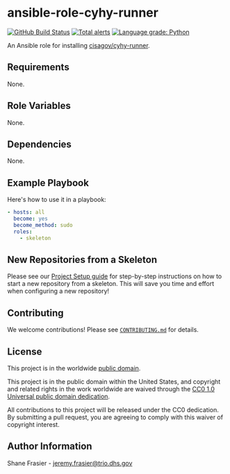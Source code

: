 # ansible-role-cyhy-runner #

[![GitHub Build Status](https://github.com/cisagov/ansible-role-cyhy-runner/workflows/build/badge.svg)](https://github.com/cisagov/ansible-role-cyhy-runner/actions)
[![Total alerts](https://img.shields.io/lgtm/alerts/g/cisagov/ansible-role-cyhy-runner.svg?logo=lgtm&logoWidth=18)](https://lgtm.com/projects/g/cisagov/ansible-role-cyhy-runner/alerts/)
[![Language grade: Python](https://img.shields.io/lgtm/grade/python/g/cisagov/ansible-role-cyhy-runner.svg?logo=lgtm&logoWidth=18)](https://lgtm.com/projects/g/cisagov/ansible-role-cyhy-runner/context:python)

An Ansible role for installing
[cisagov/cyhy-runner](https://github.com/cisagov/cyhy-runner).

## Requirements ##

None.

## Role Variables ##

None.

## Dependencies ##

None.

## Example Playbook ##

Here's how to use it in a playbook:

```yaml
- hosts: all
  become: yes
  become_method: sudo
  roles:
    - skeleton
```

## New Repositories from a Skeleton ##

Please see our [Project Setup guide](https://github.com/cisagov/development-guide/tree/develop/project_setup)
for step-by-step instructions on how to start a new repository from
a skeleton. This will save you time and effort when configuring a
new repository!

## Contributing ##

We welcome contributions!  Please see [`CONTRIBUTING.md`](CONTRIBUTING.md) for
details.

## License ##

This project is in the worldwide [public domain](LICENSE).

This project is in the public domain within the United States, and
copyright and related rights in the work worldwide are waived through
the [CC0 1.0 Universal public domain
dedication](https://creativecommons.org/publicdomain/zero/1.0/).

All contributions to this project will be released under the CC0
dedication. By submitting a pull request, you are agreeing to comply
with this waiver of copyright interest.

## Author Information ##

Shane Frasier - <jeremy.frasier@trio.dhs.gov>
